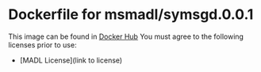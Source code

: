 # Dockerfile for msmadl/symsgd.0.0.1
This image can be found in [Docker Hub](https://hub.docker.com/r/msmadl/symsgd/)
You must agree to the following licenses prior to use:
* [MADL License](link to license)

